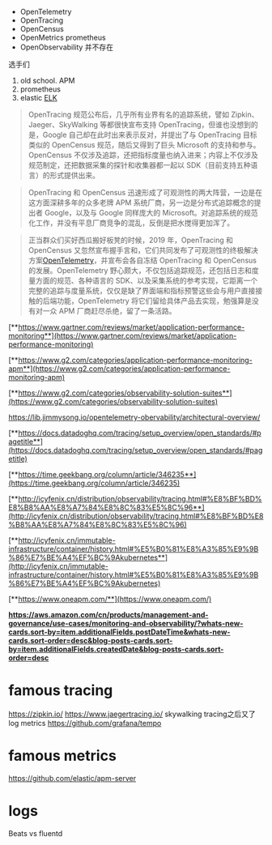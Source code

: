 
 
 
* OpenTelemetry
* OpenTracing
* OpenCensus
* OpenMetrics prometheus
* OpenObservability 并不存在


选手们

1. old school. APM
2. prometheus
3. elastic [ELK](https://www.elastic.co/what-is/elk-stack)




>OpenTracing 规范公布后，几乎所有业界有名的追踪系统，譬如 Zipkin、Jaeger、SkyWalking 等都很快宣布支持 OpenTracing，但谁也没想到的是，Google 自己却在此时出来表示反对，并提出了与 OpenTracing 目标类似的 OpenCensus 规范，随后又得到了巨头 Microsoft 的支持和参与。OpenCensus 不仅涉及追踪，还把指标度量也纳入进来；内容上不仅涉及规范制定，还把数据采集的探针和收集器都一起以 SDK（目前支持五种语言）的形式提供出来。

>OpenTracing 和 OpenCensus 迅速形成了可观测性的两大阵营，一边是在这方面深耕多年的众多老牌 APM 系统厂商，另一边是分布式追踪概念的提出者 Google，以及与 Google 同样庞大的 Microsoft。对追踪系统的规范化工作，并没有平息厂商竞争的混乱，反倒是把水搅得更加浑了。

>正当群众们买好西瓜搬好板凳的时候，2019 年，OpenTracing 和 OpenCensus 又忽然宣布握手言和，它们共同发布了可观测性的终极解决方案[OpenTelemetry](https://opentelemetry.io/)，并宣布会各自冻结 OpenTracing 和 OpenCensus 的发展。OpenTelemetry 野心颇大，不仅包括追踪规范，还包括日志和度量方面的规范、各种语言的 SDK、以及采集系统的参考实现，它距离一个完整的追踪与度量系统，仅仅是缺了界面端和指标预警这些会与用户直接接触的后端功能，OpenTelemetry 将它们留给具体产品去实现，勉强算是没有对一众 APM 厂商赶尽杀绝，留了一条活路。


[**https://www.gartner.com/reviews/market/application-performance-monitoring**](https://www.gartner.com/reviews/market/application-performance-monitoring)

  

[**https://www.g2.com/categories/application-performance-monitoring-apm**](https://www.g2.com/categories/application-performance-monitoring-apm)

  

[**https://www.g2.com/categories/observability-solution-suites**](https://www.g2.com/categories/observability-solution-suites)

  
https://lib.jimmysong.io/opentelemetry-obervability/architectural-overview/
  

[**https://docs.datadoghq.com/tracing/setup_overview/open_standards/#pagetitle**](https://docs.datadoghq.com/tracing/setup_overview/open_standards/#pagetitle)

  

[**https://time.geekbang.org/column/article/346235**](https://time.geekbang.org/column/article/346235)

   
[**http://icyfenix.cn/distribution/observability/tracing.html#%E8%BF%BD%E8%B8%AA%E8%A7%84%E8%8C%83%E5%8C%96**](http://icyfenix.cn/distribution/observability/tracing.html#%E8%BF%BD%E8%B8%AA%E8%A7%84%E8%8C%83%E5%8C%96)

  

[**http://icyfenix.cn/immutable-infrastructure/container/history.html#%E5%B0%81%E8%A3%85%E9%9B%86%E7%BE%A4%EF%BC%9Akubernetes**](http://icyfenix.cn/immutable-infrastructure/container/history.html#%E5%B0%81%E8%A3%85%E9%9B%86%E7%BE%A4%EF%BC%9Akubernetes)

  

[**https://www.oneapm.com/**](https://www.oneapm.com/)

  

**https://aws.amazon.com/cn/products/management-and-governance/use-cases/monitoring-and-observability/?whats-new-cards.sort-by=item.additionalFields.postDateTime&whats-new-cards.sort-order=desc&blog-posts-cards.sort-by=item.additionalFields.createdDate&blog-posts-cards.sort-order=desc**


# famous tracing 
https://zipkin.io/
https://www.jaegertracing.io/
skywalking tracing之后又了log metrics
https://github.com/grafana/tempo


# famous metrics
https://github.com/elastic/apm-server


# logs 
Beats vs fluentd





